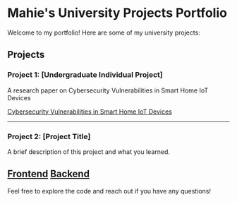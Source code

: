 # Mahie's University Projects Portfolio

Welcome to my portfolio! Here are some of my university projects:

## Projects

### Project 1: [Undergraduate Individual Project]
A research paper on Cybersecurity Vulnerabilities in Smart Home IoT Devices

[Cybersecurity Vulnerabilities in Smart Home IoT Devices](https://github.com/Mahie786/portfolio/blob/main/MIDDLESEX%20UNIVERSITY.pdf)

---

### Project 2: [Project Title]
A brief description of this project and what you learned.

[Frontend]([./project2](https://github.com/Mahie786/school-lessons))
[Backend](https://github.com/Mahie786/lesson-booking-backend)
---

Feel free to explore the code and reach out if you have any questions!
